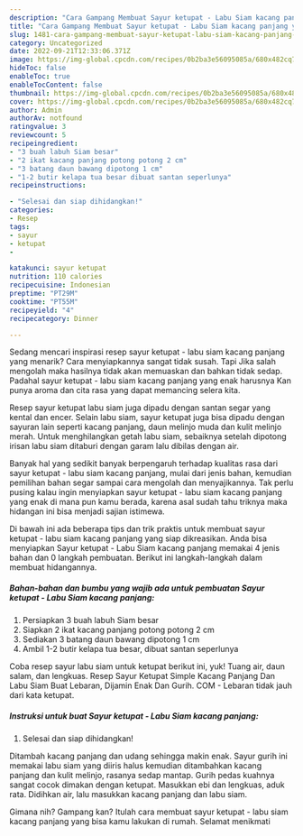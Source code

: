 ```yaml
---
description: "Cara Gampang Membuat Sayur ketupat - Labu Siam kacang panjang yang Bisa Manjain Lidah, Buat Buka Puasa}"
title: "Cara Gampang Membuat Sayur ketupat - Labu Siam kacang panjang yang Bisa Manjain Lidah, Buat Buka Puasa}"
slug: 1481-cara-gampang-membuat-sayur-ketupat-labu-siam-kacang-panjang-yang-bisa-manjain-lidah-buat-buka-puasa
category: Uncategorized
date: 2022-09-21T12:33:06.371Z
image: https://img-global.cpcdn.com/recipes/0b2ba3e56095085a/680x482cq70/sayur-ketupat-labu-siam-kacang-panjang-foto-resep-utama.jpg
hideToc: false
enableToc: true
enableTocContent: false
thumbnail: https://img-global.cpcdn.com/recipes/0b2ba3e56095085a/680x482cq70/sayur-ketupat-labu-siam-kacang-panjang-foto-resep-utama.jpg
cover: https://img-global.cpcdn.com/recipes/0b2ba3e56095085a/680x482cq70/sayur-ketupat-labu-siam-kacang-panjang-foto-resep-utama.jpg
author: Admin
authorAv: notfound
ratingvalue: 3
reviewcount: 5
recipeingredient:
- "3 buah labuh Siam besar"
- "2 ikat kacang panjang potong potong 2 cm"
- "3 batang daun bawang dipotong 1 cm"
- "1-2 butir kelapa tua besar dibuat santan seperlunya"
recipeinstructions:

- "Selesai dan siap dihidangkan!"
categories:
- Resep
tags:
- sayur
- ketupat
- 

katakunci: sayur ketupat  
nutrition: 110 calories
recipecuisine: Indonesian
preptime: "PT29M"
cooktime: "PT55M"
recipeyield: "4"
recipecategory: Dinner

---
```



Sedang mencari inspirasi resep sayur ketupat - labu siam kacang panjang yang menarik? Cara menyiapkannya sangat tidak susah. Tapi Jika salah mengolah maka hasilnya tidak akan memuaskan dan bahkan tidak sedap. Padahal sayur ketupat - labu siam kacang panjang yang enak harusnya Kan punya aroma dan cita rasa yang dapat memancing selera kita.


Resep sayur ketupat labu siam juga dipadu dengan santan segar yang kental dan encer. Selain labu siam, sayur ketupat juga bisa dipadu dengan sayuran lain seperti kacang panjang, daun melinjo muda dan kulit melinjo merah. Untuk menghilangkan getah labu siam, sebaiknya setelah dipotong irisan labu siam ditaburi dengan garam lalu dibilas dengan air.

Banyak hal yang sedikit banyak berpengaruh terhadap kualitas rasa dari sayur ketupat - labu siam kacang panjang, mulai dari jenis bahan, kemudian pemilihan bahan segar sampai cara mengolah dan menyajikannya. Tak perlu pusing kalau ingin menyiapkan sayur ketupat - labu siam kacang panjang yang enak di mana pun kamu berada, karena asal sudah tahu triknya maka hidangan ini bisa menjadi sajian istimewa.


Di bawah ini ada beberapa tips dan trik praktis untuk membuat sayur ketupat - labu siam kacang panjang yang siap dikreasikan. Anda bisa menyiapkan Sayur ketupat - Labu Siam kacang panjang memakai 4 jenis bahan dan 0 langkah pembuatan. Berikut ini langkah-langkah dalam membuat hidangannya.

<!--inarticleads1-->

##### Bahan-bahan dan bumbu yang wajib ada untuk pembuatan Sayur ketupat - Labu Siam kacang panjang:

1. Persiapkan 3 buah labuh Siam besar
1. Siapkan 2 ikat kacang panjang potong potong 2 cm
1. Sediakan 3 batang daun bawang dipotong 1 cm
1. Ambil 1-2 butir kelapa tua besar, dibuat santan seperlunya


Coba resep sayur labu siam untuk ketupat berikut ini, yuk! Tuang air, daun salam, dan lengkuas. Resep Sayur Ketupat Simple Kacang Panjang Dan Labu Siam Buat Lebaran, Dijamin Enak Dan Gurih. COM - Lebaran tidak jauh dari kata ketupat. 

<!--inarticleads2-->

##### Instruksi untuk buat Sayur ketupat - Labu Siam kacang panjang:


1. Selesai dan siap dihidangkan!

Ditambah kacang panjang dan udang sehingga makin enak. Sayur gurih ini memakai labu siam yang diiris halus kemudian ditambahkan kacang panjang dan kulit melinjo, rasanya sedap mantap. Gurih pedas kuahnya sangat cocok dimakan dengan ketupat. Masukkan ebi dan lengkuas, aduk rata. Didihkan air, lalu masukkan kacang panjang dan labu siam. 

Gimana nih? Gampang kan? Itulah cara membuat sayur ketupat - labu siam kacang panjang yang bisa kamu lakukan di rumah. Selamat menikmati
